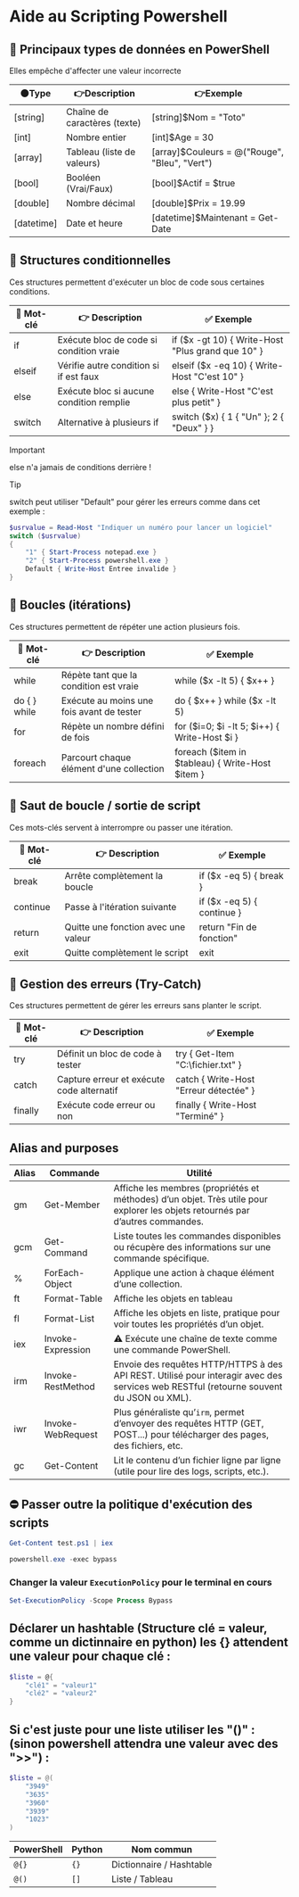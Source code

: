 # Aide au Scripting Powershell



## 📌 Principaux types de données en PowerShell
Elles empêche d'affecter une valeur incorrecte

| 🟠Type | 👉Description | 👉Exemple |
| --------| -------- | ------------ | 
| [string] |	Chaîne de caractères (texte) | [string]$Nom = "Toto" |
| [int]	| 	Nombre entier			| 	[int]$Age = 30
| [array]	| 	Tableau (liste de valeurs)	| 	[array]$Couleurs = @("Rouge", "Bleu", "Vert")
| [bool]	| 	Booléen (Vrai/Faux)		| 	[bool]$Actif = $true
| [double] | 	Nombre décimal		| 		[double]$Prix = 19.99
| [datetime] | 	Date et heure		| 		[datetime]$Maintenant = Get-Date



## 📌 Structures conditionnelles
Ces structures permettent d'exécuter un bloc de code sous certaines conditions.

| 🔧 Mot-clé | 👉 Description                                | ✅ Exemple |
|-----------|-----------------------------------------------|------------|
| if        | Exécute bloc de code si condition vraie       | if ($x -gt 10) { Write-Host "Plus grand que 10" } |
| elseif    | Vérifie autre condition si if est faux        | elseif ($x -eq 10) { Write-Host "C'est 10" } |
| else      | Exécute bloc si aucune condition remplie      | else { Write-Host "C'est plus petit" } |
| switch    | Alternative à plusieurs if                    | switch ($x) { 1 { "Un" }; 2 { "Deux" } } |

> [!IMPORTANT]  
> else n'a jamais de conditions derrière !

> [!TIP]
> switch peut utiliser "Default" pour gérer les erreurs comme dans cet exemple :

```powershell
$usrvalue = Read-Host "Indiquer un numéro pour lancer un logiciel"
switch ($usrvalue)
{
    "1" { Start-Process notepad.exe }
    "2" { Start-Process powershell.exe }
    Default { Write-Host Entree invalide }
}      
```



## 🔄 Boucles (itérations)
Ces structures permettent de répéter une action plusieurs fois.

| 🔧 Mot-clé     | 👉 Description                                | ✅ Exemple |
|---------------|-----------------------------------------------|------------|
| while         | Répète tant que la condition est vraie        | while ($x -lt 5) { $x++ } |
| do { } while  | Exécute au moins une fois avant de tester     | do { $x++ } while ($x -lt 5) |
| for           | Répète un nombre défini de fois               | for ($i=0; $i -lt 5; $i++) { Write-Host $i } |
| foreach       | Parcourt chaque élément d'une collection      | foreach ($item in $tableau) { Write-Host $item } |



## 🔁 Saut de boucle / sortie de script
Ces mots-clés servent à interrompre ou passer une itération.

| 🔧 Mot-clé | 👉 Description                            | ✅ Exemple |
|-----------|-------------------------------------------|------------|
| break     | Arrête complètement la boucle             | if ($x -eq 5) { break } |
| continue  | Passe à l'itération suivante              | if ($x -eq 5) { continue } |
| return    | Quitte une fonction avec une valeur       | return "Fin de fonction" |
| exit      | Quitte complètement le script             | exit |



## 🛑 Gestion des erreurs (Try-Catch)
Ces structures permettent de gérer les erreurs sans planter le script.

| 🔧 Mot-clé  | 👉 Description                               | ✅ Exemple                           |
|-------------|-----------------------------------------------|----------------------------------------|
| try         | Définit un bloc de code à tester              | try { Get-Item "C:\fichier.txt" }      |
| catch       | Capture erreur et exécute code alternatif     | catch { Write-Host "Erreur détectée" } |
| finally     | Exécute code  erreur ou non                   | finally { Write-Host "Terminé" }       |



## Alias and purposes
| Alias | Commande              | Utilité                                                                                                                                                    |
|-------|-----------------------|-------------------------------------------------------------------------------------------------------------------------------------------------------------|
| gm    | Get-Member            | Affiche les membres (propriétés et méthodes) d’un objet. Très utile pour explorer les objets retournés par d’autres commandes.                           |
| gcm   | Get-Command           | Liste toutes les commandes disponibles ou récupère des informations sur une commande spécifique.                                                           |
| %     | ForEach-Object        | Applique une action à chaque élément d’une collection.                                                                  |
| ft    | Format-Table          | Affiche les objets en tableau                                                                |
| fl    | Format-List           | Affiche les objets en liste, pratique pour voir toutes les propriétés d’un objet.                                                                          |
| iex   | Invoke-Expression     | ⚠️ Exécute une chaîne de texte comme une commande PowerShell.                                                |
| irm   | Invoke-RestMethod     | Envoie des requêtes HTTP/HTTPS à des API REST. Utilisé pour interagir avec des services web RESTful (retourne souvent du JSON ou XML).                    |
| iwr   | Invoke-WebRequest     | Plus généraliste qu’`irm`, permet d’envoyer des requêtes HTTP (GET, POST...) pour télécharger des pages, des fichiers, etc.                               |
| gc    | Get-Content           | Lit le contenu d’un fichier ligne par ligne (utile pour lire des logs, scripts, etc.).                                                                    |



## ⛔ Passer outre la politique d'exécution des scripts

```powershell
Get-Content test.ps1 | iex
```
```powershell
powershell.exe -exec bypass
```
### Changer la valeur `ExecutionPolicy` pour le terminal en cours
```powershell
Set-ExecutionPolicy -Scope Process Bypass
```


## Déclarer un hashtable  (Structure clé = valeur, comme un dictinnaire en python) les {} attendent une valeur pour chaque clé :
```powershell
$liste = @{
    "clé1" = "valeur1"
    "clé2" = "valeur2"
}
```
## Si c'est juste pour une liste utiliser les "()" : (sinon powershell attendra une valeur avec des ">>") :
```powershell
$liste = @(
    "3949"
    "3635"
    "3960"
    "3939"
    "1023"
)
```

| PowerShell | Python | Nom commun               |
| ---------- | ------ | ------------------------ |
| `@{}`      | `{}`   | Dictionnaire / Hashtable |
| `@()`      | `[]`   | Liste / Tableau          |



